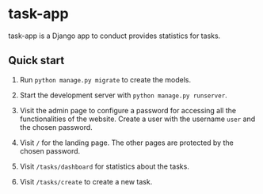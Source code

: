 task-app
============

task-app is a Django app to conduct provides statistics for tasks.

Quick start
-----------

1. Run ``python manage.py migrate`` to create the models.

2. Start the development server with ``python manage.py runserver``.

3. Visit the admin page to configure a password for accessing all the functionalities of the website. Create a user with the username ``user`` and the chosen password.

3. Visit ``/`` for the landing page. The other pages are protected by the chosen password.

5. Visit ``/tasks/dashboard`` for statistics about the tasks.

6. Visit ``/tasks/create`` to create a new task.